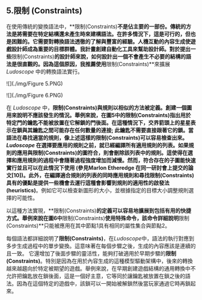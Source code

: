 ## 5.限制 (Constraints)

在使用傳統的變換語法中，**限制(Constraints)**不是佔主要的一部份。傳統的方法是將需要在特定結構還未產生時來建構語法。在許多情況下，這是可行的，但也是困難的。它需要對轉換語法透徹的了解與豐富的經驗。人機互動的內容生成使遊戲設計師成為重要的目標群體。我計畫創建自動化工具來幫助設計師。對於提出一些**限制(Constraints)**的設計師來說，如何設計出一個不會產生不必要的結構的語法是很直觀的。因為這個原因，我推薦使用**限制(Constraints)**來擴展 *Ludoscope* 中的轉換語法實行。

![](./img/Figure 5.PNG)

![](./img/Figure 6.PNG)

在 *Ludoscope* 中，**限制(Constraints)**與規則以相似的方法被定義。創建一個圖用來說明不應該發生的情況。舉例來說，在圖5中的**限制(Constraints)**指出用於特定門的鑰匙不能被放置在它解鎖的門後面。在這種情況下，交界箭頭上的星星表示在鎖與其鑰匙之間可能存在任何數量的連接; 此鑰匙不需要直接跟著它的鎖。當語法在尋找適當的規則，像上述這樣的**限制(Constraints)**可以容易檢查出來。 *Ludoscope* 在選擇要應用的規則之前，就已經編譯所有適用規則的列表。如果規則的應用與**限制(Constraints)**的圖符合，則會刪除該列表中的規則。這使得在選擇和應用規則的過程中會隨著過程強度增加而減慢。然而，符合存在的子圖能快速實行並且可以在此情況下使用 (參見Marlon Etheredge 在同一研討會上提交的論文[10])。此外，在編譯適合規則的列表的同時應用規則和尋找**限制(Constraints)**具有的優點是提供一些機會去運行這種會影響到規則的適用性的**啟發法(heuristics)**。例如它可以檢查新圖形的大小，並根據指定的目標大小調整規則選擇的可能性。

以這種方法實現，**限制(Constraints)**的定義可以容易地擴展到包括有用的快捷方式。舉例來說在圖6中**限制(Constraints)**使用特殊命令，該命令詳細說明**限制(Constraints)**只能被應用在其中節點1具有相同的屬性集合與節點2。

每個語法都詳細說明了**限制(Constraints)**，在*Ludoscope*中，語法的執行對應到多步生成過程中的單步變換。這意味著在每個步驟之後，生成的內容應該是連續的且一致。 它還增加了後面步驟的靈活性，能夠打破適用於早期步驟的**限制(Constraints)**。特別是因為在用於內容生成的這種模型驅動架構中，後來的轉換越來越趨向於特定被期望的遊戲。舉例來說，在早期創建遊戲結構的通用轉換中不允許把鑰匙放在鎖後面，這是一個好主意，它等同於讓鑰匙被放置在鎖之後的語法。因為在這個特定的遊戲中，該鎖可以一開始被解鎖然後當玩家通過它時再鎖起來。

